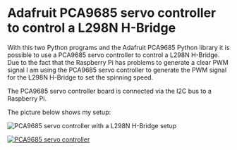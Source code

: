 # Adafruit PCA9685 servo controller to control a L298N H-Bridge
With this two Python programs and the Adafruit PCA9685 Python library it is possible to use a PCA9685 servo controller to control a L298N H-Bridge. Due to the fact that the Raspberry Pi has problems to generate a clear PWM signal I am using the PCA9685 servo controller to generate the PWM signal for the L298N H-Bridge to set the spinning speed.

The PCA9685 servo controller board is connected via the I2C bus to a Raspberry Pi.

The picture below shows my setup:

![PCA9685 servo controller with a L298N H-Bridge setup](https://custom-build-robots.com/wp-content/uploads/2017/05/L298N_H-Bridge_PCA9685_02-300x225.jpg)


[![PCA9685 servo controller](https://img.youtube.com/vi/od1WKqxscNs/2.jpg-Y/0.jpg)](https://www.youtube.com/watch?v=od1WKqxscNs"-Y "PCA9685 servo controller")
